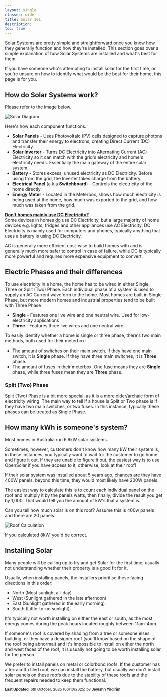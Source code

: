 ```yaml
---
layout: single
classes: wide
title: Solar 101
description: 
toc: true
---
```


Solar Systems are pretty simple and straightforward once you know how they generally function and how they're installed. This section goes over a simple explanation of how Solar Systems are installed and what's best for them.

If you have someone who's attempting to install solar for the first time, or you're unsure on how to identify what would be the best for their home, this page is for you.

## How do Solar Systems work?

Please refer to the image below.

<img src="https://aussiesolarbatteriesdatabase.github.io/aussiesolarbatteriesdatabase/assets/images/solardiagram.webp" alt="Solar Diagram">

Here's how each component functions.

- **Solar Panels** - Uses Photovoltaic (PV) cells designed to capture photons and transfer their energy to electrons, creating Direct Current (DC) Electricity.
- **Solar Inverter** - Turns DC Electricity into Alternating Current (AC) Electricity so it can match with the grid's electricity and home's electricity needs. Essentially the main gateway of the entire solar system.
- **Battery** - Stores excess, unused electricity as DC Electricity. Before using from the grid, the Inverter takes charge from the battery.
- **Electrical Panel** (a.k.a **Switchboard**) - Controls the electricity of the home directly.
- **Energy Meter** - Located in the Meterbox, shows how much electricity is being used at the home, how much was exported to the grid, and how much was taken from the grid.

**<u>Don't homes mainly use DC Electricity?</u>**  
Some devices in homes <u>do</u> use DC Electricity, but a large majority of home devices e.g. lights, fridges and other appliances use AC Electricity. DC Electricity is mainly used for computers and phones, typically anything that uses a battery is using DC Electricity.

AC is generally more efficient cost-wise to build homes with and is generally much more safer to control in case of failure, while DC is typically more powerful and requires more expensive equipment to convert.

## Electric Phases and their differences

To use electricity in a home, the home has to be wired in either Single, Three or Split (Two) Phase. Each individual phase of a system is used to supply an AC Current waveform to the home. Most homes are built in Single Phase, but more modern homes and industrial properties tend to be built with Three Phase

- **Single** - Features one live wire and one neutral wire. Used for low-electricity applications
- **Three** - Features three live wires and one neutral wire.

To easily identify whether a home is single or three phase, there's two main methods, both used for their meterbox:

- The amount of switches on their main switch. If they have one main switch, it is **Single** phase. If they have three main switches, it is **Three** phase.
- The amount of fuses in their meterbox. One fuse means they are **Single** phase, while three fuses mean they are **Three** phase.

### Split (Two) Phase

Split (Two) Phase is a bit more special, as it is a more older/archaic form of electricity wiring. The main way to tell if a house is Split or Two phase is if they have two main switches, or two fuses. In this instance, typically these phases can be treated as Single Phase.

## How many kWh is someone's system?

Most homes in Australia run 6.6kW solar systems.

Sometimes, however, customers don't know how many kW their system is, in these instances, you typically want to wait for the customer to go home and figure it out. If they are unable to figure it out, the easiest way is to use OpenSolar if you have access to it, otherwise, look at their roof!

If their solar system was installed about 5 years ago, chances are they have 400W panels, beyond this time, they would most likely have 200W panels.

The easiest way to calculate this is to count each individual panel on the roof and multiply it by the panels watts, then finally, divide the result you get by 1,000. That would tell you the amount of kW's that a system is.

Can you tell how much solar is on this roof? Assume this is 400w panels and there are 20 panels.

<img src="https://aussiesolarbatteriesdatabase.github.io/aussiesolarbatteriesdatabase/assets/images/asbroof.png" alt="Roof Calculation">

If you calculated 8kW, you'd be correct.

## Installing Solar

Many people will be calling up to try and get Solar for the first time, usually not understanding whether their property is a good fit for it.

Usually, when installing panels, the installers prioritise these facing directions in this order:

- North (Most sunlight all-day)
- West (Sunlight gathered in the late afternoon)
- East (Sunlight gathered in the early morning)
- South (Little-to-no sunlight)

It's typically not worth installing on either the east or south, as the most energy comes during the peak hours located roughly between 11am-4pm.

If someone's roof is covered by shading from a tree or someone elses building, or they have a designer roof (you'll know based on the shape of the roof being abnormal) and it's impossible to install on either the north and west faces of the roof, it is usually not going to be worth installing solar for the person.

We prefer to install panels on metal or colorbond roofs. If the customer has a terracotta tiled roof, we can install the battery, but usually we don't install solar panels on these roofs due to the stability of these roofs and the frequent repairs needed to keep them functional.

<sup>**Last Updated**: 6th October, 2025 (06/10/2025) by **Jeylahn Yildirim**</sup>
